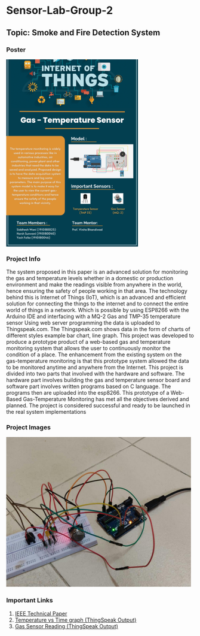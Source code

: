 # Sensor-Lab-Group-2

## Topic: Smoke and Fire Detection System

### Poster
<img src="https://raw.githubusercontent.com/yashfalke77/Sensor-Lab-Group-2/main/Gas%20-%20Temperature%20Sensor.png" height="500" align="center" alt="project image">

### Project Info

<p>
  The system proposed in this paper is an advanced solution for monitoring the gas and temperature levels whether in a domestic or production environment and make the readings visible from anywhere in the world, hence ensuring the safety of people working in that area. The technology behind this is Internet of Things (IoT), which is an advanced and efficient solution for connecting the things to the internet and to connect the entire world of things in a network. Which is possible by using ESP8266 with the Arduino IDE and interfacing with a MQ-2 Gas and TMP-35 temperature sensor Using web server programming the data is uploaded to Thingspeak.com. The Thingspeak.com shows data in the form of charts of different styles example bar chart, line graph. This project was developed to produce a prototype product of a web-based gas and temperature monitoring system that allows the user to continuously monitor the condition of a place. The enhancement from the existing system on the gas-temperature monitoring is that this prototype system allowed the data to be monitored anytime and anywhere from the Internet. This project is divided into two parts that involved with the hardware and software. The hardware part involves building the gas and temperature sensor board and software part involves written programs based on C language. The programs then are uploaded into the esp8266. This prototype of a Web-Based Gas-Temperature Monitoring has met all the objectives derived and planned. The project is considered successful and ready to be launched in the real system implementations
</p>

### Project Images

<img src="https://raw.githubusercontent.com/yashfalke77/Sensor-Lab-Group-2/main/sensor%20output.jpeg" height="400" alt="project image">

### Important Links
<ol>
  <li><a href="https://docs.google.com/document/d/1sJJKRmHoYlfxx2PBe-qIO_fIXKhwwT4l/edit?usp=sharing&ouid=104356587363715839705&rtpof=true&sd=true">IEEE Technical Paper</a></li>
  <li><a href="https://thingspeak.com/channels/1653926/charts/2?bgcolor=%23ffffff&color=%23d62020&dynamic=true&results=60&title=Temperature+Reading&type=column"> Temperature vs Time graph (ThingSpeak Output) </a></li>
  <li><a href="https://thingspeak.com/channels/1653926/charts/1?bgcolor=%23ffffff&color=%23d62020&dynamic=true&results=60&title=Gas+Sensor+Reading&type=column&xaxis=Time&yaxismin=0"> Gas Sensor Reading (ThingSpeak Output) </a></li>
</ol>

